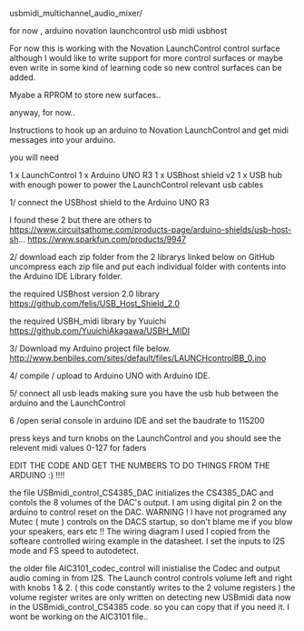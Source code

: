 usbmidi_multichannel_audio_mixer/

for now , arduino novation launchcontrol usb midi usbhost

For now this is working with the Novation LaunchControl control surface although I would like to write support for more control surfaces or maybe even write in some kind of learning code so new control surfaces can be added.

Myabe a RPROM to store new surfaces..

anyway, for now..

Instructions to hook up an arduino to Novation LaunchControl and get midi messages into your arduino.

you will need

1 x LaunchControl
1 x Arduino UNO R3
1 x USBhost shield v2
1 x USB hub with enough power to power the LaunchControl
relevant usb cables

1/ connect the USBhost shield to the Arduino UNO R3

I found these 2 but there are others to
https://www.circuitsathome.com/products-page/arduino-shields/usb-host-sh...
https://www.sparkfun.com/products/9947

2/ download each zip folder from the 2 librarys linked below on GitHub
uncompress each zip file and put each individual folder with contents
into the Arduino IDE Library folder.

the required USBhost version 2.0 library
https://github.com/felis/USB_Host_Shield_2.0

the required USBH_midi library by Yuuichi
https://github.com/YuuichiAkagawa/USBH_MIDI

3/ Download my Arduino project file below.
http://www.benbiles.com/sites/default/files/LAUNCHcontrolBB_0.ino

4/ compile / upload to Arduino UNO with Arduino IDE.

5/ connect all usb leads making sure you have the usb hub between the arduino and the LaunchControl

6 /open serial console in arduino IDE and set the baudrate to 115200

press keys and turn knobs on the LaunchControl and you should see the relevent midi values 0-127 for faders

EDIT THE CODE AND GET THE NUMBERS TO DO THINGS FROM THE ARDUINO :) !!!!

the file USBmidi_control_CS4385_DAC initializes the CS4385_DAC and contols the 8 volumes of the DAC's output. I am using digital pin 2 on the arduino to control reset on the DAC. WARNING ! I have not programed any Mutec ( mute ) controls on the DACS startup, so don't blame me if you blow your speakers, ears etc !! The wiring diagram I used I copied from the softeare controlled wiring example in the datasheet. I set the inputs to I2S mode and FS speed to autodetect.

the older file AIC3101_codec_control will inistialise the Codec and output audio coming in from I2S. The Launch control controls volume left and right with knobs 1 & 2. ( this code constantly writes to the 2 volume registers ) the volume register writes are only written on detecting new USBmidi data now in the USBmidi_control_CS4385 code. so you can copy that if you need it. I wont be working on the AIC3101 file..



